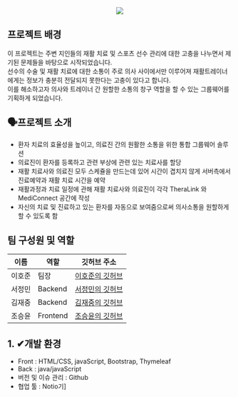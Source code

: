 <p align= "center">
    <img src="https://capsule-render.vercel.app/api?type=waving&color=033d5e&height=300&section=header&text=PSMC&fontColor=f5f5f5&fontSize=90&fontAlignY=38&desc=Pro%20Sprots%20Medical%20Center&descAlignY=51" />
    </p>


## 프로젝트 배경

이 프로젝트는 주변 지인들의 재활 치료 및 스포츠 선수 관리에 대한 고충을 나누면서 제기된 문제들을 바탕으로 시작되었습니다.
<br>선수의 수술 및 재활 치료에 대한 소통이 주로 의사 사이에서만 이루어져 재활트레이너에게는 정보가 충분히 전달되지 못한다는 고충이 있다고 합니다.
<br>이를 해소하고자 의사와 트레이너 간 원할한 소통의 창구 역할을 할 수 있는 그룹웨어를 기획하게 되었습니다. 

    
## 🗣프로젝트 소개
- 환자 치료의 효율성을 높이고, 의료진 간의 원활한 소통을 위한 통합 그룹웨어 솔루션
- 의료진이 환자를 등록하고 관련 부상에 관련 있는 치료사를 할당
- 재활 치료사와 의료진 모두 스케쥴을 만드는데 있어 시간이 겹치지 않게 서버측에서 진료예약과 재활 치료 시간을 예약
- 재활과정과 치료 일정에 관해 재활 치료사와 의료진이 각각 TheraLink 와 MediConnect 공간에 작성
- 자신의 치료 및 진료하고 있는 환자를 자동으로 보여줌으로써 의사소통을 원할하게 할 수 있도록 함


## 팀 구성원 및 역할

| 이름    | 역할         | 깃허브 주소                   |
|---------|--------------|-------------------------------|
| 이호준  | 팀장 | [이호준의 깃허브](https://github.com/comaserious) |
| 서정민  | Backend | [서정민의 깃허브](https://github.com/wjdals83) |
| 김재중  | Backend | [김재중의 깃허브](https://github.com/Absensing) |
| 조승윤  | Frontend | [조승윤의 깃허브](https://github.com/tmddbs9313) |


## 1. ✔개발 환경
- Front : HTML/CSS, javaScript, Bootstrap, Thymeleaf
- Back : java/javaScript
- 버전 및 이슈 관리 : Github
- 협업 툴 : Notio기]
